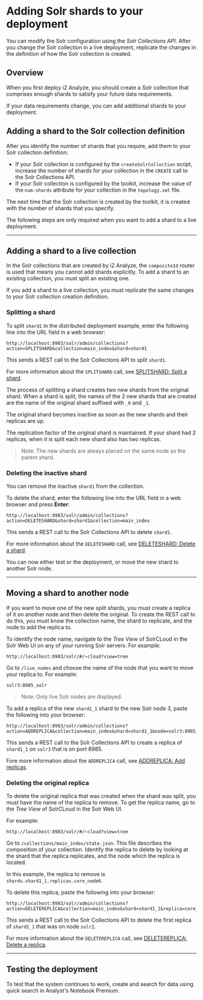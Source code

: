 # Adding Solr shards to your deployment
You can modify the Solr configuration using the *Solr Collections API*. After you change the Solr collection in a live deployment, replicate the changes in the definition of how the Solr collection is created.

## Overview
When you first deploy i2 Analyze, you should create a Solr collection that comprises enough shards to satisfy your future data requirements.

If your data requirements change, you can add additional shards to your deployment.

## Adding a shard to the Solr collection definition
After you identify the number of shards that you require, add them to your Solr collection definition:
- If your Solr collection is configured by the `createSolrCollection` script, increase the number of shards for your collection in the `CREATE` call to the Solr Collections API.
- If your Solr collection is configured by the toolkit, increase the value of the `num-shards` attribute for your collection in the `topology.xml` file.

The next time that the Solr collection is created by the toolkit, it is created with the number of shards that you specify.

The following steps are only required when you want to add a shard to a live deployment.

---

## Adding a shard to a live collection
In the Solr collections that are created by i2 Analyze, the `compositeId` router is used that means you cannot add shards explicitly. To add a shard to an existing collection, you must split an existing one.

If you add a shard to a live collection, you must replicate the same changes to your Solr collection creation definition.

### Splitting a shard
To split `shard1` in the distributed deployment example, enter the following line into the URL field in a web browser:
```
http://localhost:8983/solr/admin/collections?action=SPLITSHARD&collection=main_index&shard=shard1
```
This sends a REST call to the Solr Collections API to split `shard1`.

For more information about the `SPLITSHARD` call, see [SPLITSHARD: Split a shard](https://lucene.apache.org/solr/guide/6_6/collections-api.html#CollectionsAPI-splitshard).

The process of splitting a shard creates two new shards from the original shard. When a shard is split, the names of the 2 new shards that are created are the name of the original shard suffixed with `_0` and `_1`.

The original shard becomes inactive as soon as the new shards and their replicas are up.

The replication factor of the original shard is maintained. If your shard had 2 replicas, when it is split each new shard also has two replicas.

>Note: The new shards are always placed on the same node as the parent shard.

### Deleting the inactive shard
You can remove the inactive `shard1` from the collection.

To delete the shard, enter the following line into the URL field in a web browser and press **Enter**:
```
http://localhost:8983/solr/admin/collections?action=DELETESHARD&shard=shard1&collection=main_index
```
This sends a REST call to the Solr Collections API to delete `shard1`.

For more information about the `DELETESHARD` call, see [DELETESHARD: Delete a shard](https://lucene.apache.org/solr/guide/6_6/collections-api.html#CollectionsAPI-deleteshard).

You can now either test or the deployment, or move the new shard to another Solr node.

---

## Moving a shard to another node
If you want to move one of the new split shards, you must create a replica of it on another node and then delete the original. To create the REST call to do this, you must know the collection name, the shard to replicate, and the node to add the replica to.

To identify the node name, navigate to the *Tree View* of SolrCLoud in the Solr Web UI on any of your running Solr servers.
For example:
```
http://localhost:8983/solr/#/~cloud?view=tree
```
Go to `/live_nodes` and choose the name of the node that you want to move your replica to. For example:
```
solr3:8985_solr
```
>Note: Only live Solr nodes are displayed.

To add a replica of the new `shard1_1` shard to the new Solr node 3, paste the following into your browser:
```
http://localhost:8983/solr/admin/collections?action=ADDREPLICA&collection=main_index&shard=shard1_1&node=solr3:8985_solr
```
This sends a REST call to the Solr Collections API to create a replica of `shard1_1` on `solr3` that is on port 8985.

Fore more information about the `ADDREPLICA` call, see [ADDREPLICA: Add replicas](https://lucene.apache.org/solr/guide/6_6/collections-api.html#CollectionsAPI-addreplica).

### Deleting the original replica
To delete the original replica that was created when the shard was split, you must have the name of the replica to remove.
To get the replica name, go to the *Tree View* of SolrCLoud in the Solr Web UI.

For example:
```
http://localhost:8983/solr/#/~cloud?view=tree
```

Go to `/collections/main_index/state.json`.
This file describes the composition of your collection.
Identify the replica to delete by looking at the shard that the replica replicates, and the node which the replica is located.

In this example, the replica to remove is  `shards.shard1_1.replicas.core_node6`.

To delete this replica, paste the following into your browser:
```
http://localhost:8983/solr/admin/collections?action=DELETEREPLICA&collection=main_index&shard=shard1_1&replica=core_node6
```
This sends a REST call to the Solr Collections API to delete the first replica of `shard1_1` that was on node `solr2`.

For more information about the `DELETEREPLICA` call, see [DELETEREPLICA: Delete a replica](https://lucene.apache.org/solr/guide/6_6/collections-api.html#CollectionsAPI-deletereplica).

---

## Testing the deployment
To test that the system continues to work, create and search for data using quick search in Analyst's Notebook Premium.
